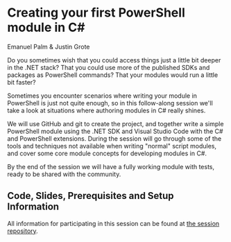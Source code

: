 # Creating your first PowerShell module in C#

Emanuel Palm & Justin Grote

Do you sometimes wish that you could access things just a little bit deeper in the .NET stack? That you could use more of the published SDKs and packages as PowerShell commands? That your modules would run a little bit faster?

Sometimes you encounter scenarios where writing your module in PowerShell is just not quite enough, so in this follow-along session we'll take a look at situations where authoring modules in C# really shines.

We will use GitHub and git to create the project, and together write a simple PowerShell module using the .NET SDK and Visual Studio Code with the C# and PowerShell extensions. During the session will go through some of the tools and techniques not available when writing "normal" script modules, and cover some core module concepts for developing modules in C#.

By the end of the session we will have a fully working module with tests, ready to be shared with the community.

## Code, Slides, Prerequisites and Setup Information

All information for participating in this session can be found at [the session repository](https://github.com/PalmEmanuel/YourFirstPSModuleInCSharp#follow-along-setup).
